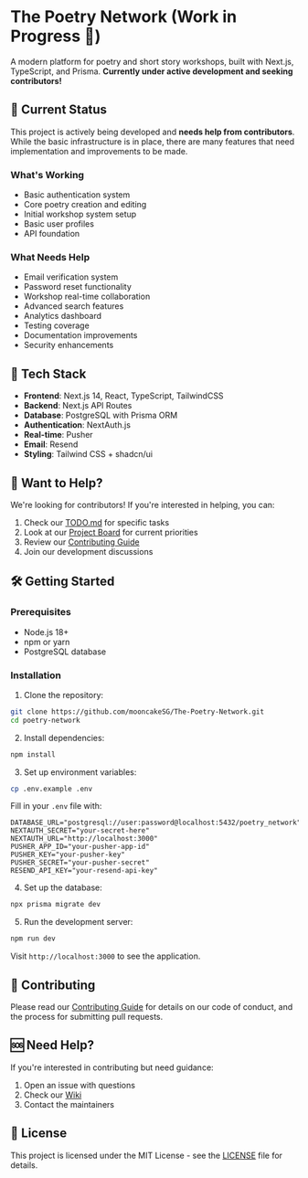 # The Poetry Network (Work in Progress 🚧)

A modern platform for poetry and short story workshops, built with Next.js, TypeScript, and Prisma. **Currently under active development and seeking contributors!**

## 🌟 Current Status

This project is actively being developed and **needs help from contributors**. While the basic infrastructure is in place, there are many features that need implementation and improvements to be made.

### What's Working
- Basic authentication system
- Core poetry creation and editing
- Initial workshop system setup
- Basic user profiles
- API foundation

### What Needs Help
- Email verification system
- Password reset functionality
- Workshop real-time collaboration
- Advanced search features
- Analytics dashboard
- Testing coverage
- Documentation improvements
- Security enhancements

## 🚀 Tech Stack

- **Frontend**: Next.js 14, React, TypeScript, TailwindCSS
- **Backend**: Next.js API Routes
- **Database**: PostgreSQL with Prisma ORM
- **Authentication**: NextAuth.js
- **Real-time**: Pusher
- **Email**: Resend
- **Styling**: Tailwind CSS + shadcn/ui

## 🤝 Want to Help?

We're looking for contributors! If you're interested in helping, you can:

1. Check our [TODO.md](TODO.md) for specific tasks
2. Look at our [Project Board](https://github.com/your-username/poetry-network/projects) for current priorities
3. Review our [Contributing Guide](CONTRIBUTING.md)
4. Join our development discussions

## 🛠️ Getting Started

### Prerequisites

- Node.js 18+ 
- npm or yarn
- PostgreSQL database

### Installation

1. Clone the repository:
```bash
git clone https://github.com/mooncakeSG/The-Poetry-Network.git
cd poetry-network
```

2. Install dependencies:
```bash
npm install
```

3. Set up environment variables:
```bash
cp .env.example .env
```

Fill in your `.env` file with:
```env
DATABASE_URL="postgresql://user:password@localhost:5432/poetry_network"
NEXTAUTH_SECRET="your-secret-here"
NEXTAUTH_URL="http://localhost:3000"
PUSHER_APP_ID="your-pusher-app-id"
PUSHER_KEY="your-pusher-key"
PUSHER_SECRET="your-pusher-secret"
RESEND_API_KEY="your-resend-api-key"
```

4. Set up the database:
```bash
npx prisma migrate dev
```

5. Run the development server:
```bash
npm run dev
```

Visit `http://localhost:3000` to see the application.

## 📝 Contributing

Please read our [Contributing Guide](CONTRIBUTING.md) for details on our code of conduct, and the process for submitting pull requests.

## 🆘 Need Help?

If you're interested in contributing but need guidance:
1. Open an issue with questions
2. Check our [Wiki](https://github.com/your-username/poetry-network/wiki)
3. Contact the maintainers

## 📄 License

This project is licensed under the MIT License - see the [LICENSE](LICENSE) file for details. 
